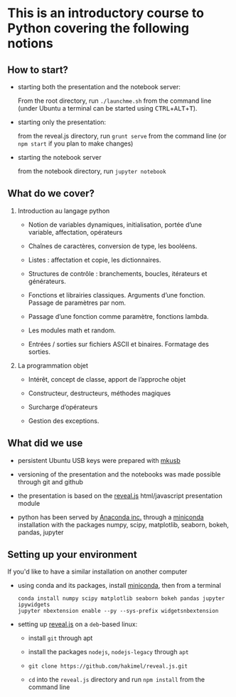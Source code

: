 # This is an introductory course to Python covering the following notions

## How to start?

* starting both the presentation and the notebook server:

  From the root directory, run `./launchme.sh` from the command line (under Ubuntu a terminal can be started using <kbd>CTRL</kbd>+<kbd>ALT</kbd>+<kbd>T</kbd>).

* starting only the presentation:

  from the reveal.js directory, run `grunt serve` from the command line (or `npm start` if you plan to make changes)

* starting the notebook server

  from the notebook directory, run `jupyter notebook`

## What do we cover?

1. Introduction au langage python

	* Notion de variables dynamiques, initialisation, portée d’une  
variable, affectation, opérateurs

	* Chaînes de caractères, conversion de type, les booléens.

	* Listes : affectation et copie, les dictionnaires.

	* Structures de contrôle : branchements, boucles, itérateurs et générateurs.

	* Fonctions et librairies classiques. Arguments d’une fonction.  
Passage de paramètres par nom.

	* Passage d’une fonction comme paramètre, fonctions lambda.

	* Les modules math et random.

	* Entrées / sorties sur fichiers ASCII et binaires. Formatage des sorties.

2. La programmation objet

	* Intérêt, concept de classe, apport de l’approche objet

	* Constructeur, destructeurs, méthodes magiques

	* Surcharge d’opérateurs

	* Gestion des exceptions.

## What did we use

* persistent Ubuntu USB keys were prepared with [mkusb](https://help.ubuntu.com/community/mkusb/persistent)

* versioning of the presentation and the notebooks was made possible through git and github

* the presentation is based on the [reveal.js](https://github.com/hakimel/reveal.js/) html/javascript presentation module

* python has been served by [Anaconda inc.](https://www.anaconda.com) through a [miniconda](https://conda.io/miniconda.html) installation with the packages numpy, scipy, matplotlib, seaborn, bokeh, pandas, jupyter

## Setting up your environment

If you'd like to have a similar installation on another computer

* using conda and its packages, install [miniconda](https://conda.io/miniconda.html), then from a terminal

	```shell
	conda install numpy scipy matplotlib seaborn bokeh pandas jupyter ipywidgets
	jupyter nbextension enable --py --sys-prefix widgetsnbextension
	```

* setting up [reveal.js](https://github.com/hakimel/reveal.js/) on a `deb`-based linux:

  * install `git` through apt

  * install the packages `nodejs`, `nodejs-legacy` through `apt`

  * `git clone https://github.com/hakimel/reveal.js.git`

  * `cd` into the `reveal.js` directory and run `npm install` from the command line
